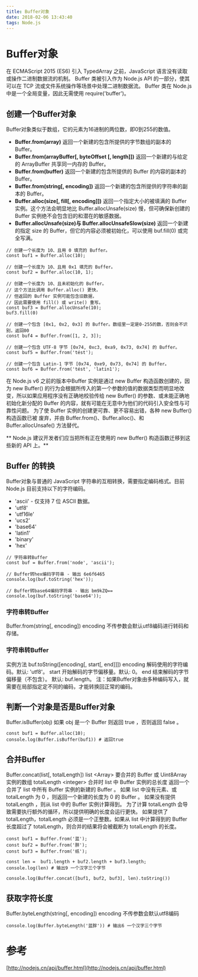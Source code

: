 ```yaml
---
title: Buffer对象
date: 2018-02-06 13:43:40
tags: Node.js
---
```

# Buffer对象
在 ECMAScript 2015 (ES6) 引入 TypedArray 之前，JavaScript 语言没有读取或操作二进制数据流的机制。 Buffer 类被引入作为 Node.js API 的一部分，使其可以在 TCP 流或文件系统操作等场景中处理二进制数据流。
Buffer 类在 Node.js 中是一个全局变量，因此无需使用 require('buffer')。
<!--more-->
## 创建一个Buffer对象
Buffer对象类似于数组，它的元素为16进制的两位数，即0到255的数值。
- **Buffer.from(array)** 返回一个新建的包含所提供的字节数组的副本的 Buffer。
- **Buffer.from(arrayBuffer[, byteOffset [, length]])** 返回一个新建的与给定的 ArrayBuffer 共享同一内存的 Buffer。
- **Buffer.from(buffer)** 返回一个新建的包含所提供的 Buffer 的内容的副本的 Buffer。
- **Buffer.from(string[, encoding])** 返回一个新建的包含所提供的字符串的副本的 Buffer。
- **Buffer.alloc(size[, fill[, encoding]])** 返回一个指定大小的被填满的 Buffer 实例。这个方法会明显地比 Buffer.allocUnsafe(size) 慢，但可确保新创建的 Buffer 实例绝不会包含旧的和潜在的敏感数据。
- **Buffer.allocUnsafe(size)与 Buffer.allocUnsafeSlow(size)** 返回一个新建的指定 size 的 Buffer，但它的内容必须被初始化，可以使用 buf.fill(0) 或完全写满。
```
// 创建一个长度为 10、且用 0 填充的 Buffer。
const buf1 = Buffer.alloc(10);

// 创建一个长度为 10、且用 0x1 填充的 Buffer。 
const buf2 = Buffer.alloc(10, 1);

// 创建一个长度为 10、且未初始化的 Buffer。
// 这个方法比调用 Buffer.alloc() 更快，
// 但返回的 Buffer 实例可能包含旧数据，
// 因此需要使用 fill() 或 write() 重写。
const buf3 = Buffer.allocUnsafe(10);
buf3.fill(0)

// 创建一个包含 [0x1, 0x2, 0x3] 的 Buffer。数组里一定是0-255的数，否则会不识别，返回00
const buf4 = Buffer.from([1, 2, 3]);

// 创建一个包含 UTF-8 字节 [0x74, 0xc3, 0xa9, 0x73, 0x74] 的 Buffer。
const buf5 = Buffer.from('tést');

// 创建一个包含 Latin-1 字节 [0x74, 0xe9, 0x73, 0x74] 的 Buffer。
const buf6 = Buffer.from('tést', 'latin1');
```
在 Node.js v6 之前的版本中Buffer 实例是通过 new Buffer 构造函数创建的，因为 new Buffer() 的行为会根据所传入的第一个参数的值的数据类型而明显地改变，所以如果应用程序没有正确地校验传给 new Buffer() 的参数、或未能正确地初始化新分配的 Buffer 的内容，就有可能在无意中为他们的代码引入安全性与可靠性问题。
为了使 Buffer 实例的创建更可靠、更不容易出错，各种 new Buffer() 构造函数已被 废弃，并由 Buffer.from()、Buffer.alloc()、和 Buffer.allocUnsafe() 方法替代。

** Node.js 建议开发者们应当把所有正在使用的 new Buffer() 构造函数迁移到这些新的 API 上。**


## Buffer 的转换
Buffer对象与普通的 JavaScript 字符串的互相转换，需要指定编码格式。目前Node.js 目前支持以下的字符编码。
- 'ascii' - 仅支持 7 位 ASCII 数据。
- 'utf8'
- 'utf16le'
- 'ucs2'
- 'base64'
- 'latin1'
- 'binary'
- 'hex'

```
// 字符串转Buffer
const buf = Buffer.from('node', 'ascii');  

// Buffer转hex编码字符串 - 输出 6e6f6465
console.log(buf.toString('hex'));

// Buffer转base64编码字符串 - 输出 bm9kZQ==
console.log(buf.toString('base64'));
```
### 字符串转Buffer
Buffer.from(string[, encoding])
encoding 不传参数会默认utf8编码进行转码和存储。

### 字符串转Buffer
实例方法
buf.toString([encoding[, start[, end]]])
encoding 解码使用的字符编码。默认: 'utf8'。
start 开始解码的字节偏移量。默认: 0。
end 结束解码的字节偏移量（不包含）。 默认: buf.length。
注：如果Buffer对象由多种编码写入，就需要在局部指定定不同的编码，才能转换回正常的编码。

## 判断一个对象是否是Buffer对象
Buffer.isBuffer(obj)
如果 obj 是一个 Buffer 则返回 true ，否则返回 false 。
```
const buf1 = Buffer.alloc(10);
console.log(Buffer.isBuffer(buf1)) # 返回true
```

## 合并Buffer
Buffer.concat(list[, totalLength])
list &lt;Array&gt; 要合并的 Buffer 或 Uint8Array 实例的数组
totalLength &lt;integer&gt; 合并时 list 中 Buffer 实例的总长度
返回一个合并了 list 中所有 Buffer 实例的新建的 Buffer 。
如果 list 中没有元素、或 totalLength 为 0 ，则返回一个新建的长度为 0 的 Buffer 。
如果没有提供 totalLength ，则从 list 中的 Buffer 实例计算得到。 为了计算 totalLength 会导致需要执行额外的循环，所以提供明确的长度会运行更快。
如果提供了 totalLength，totalLength 必须是一个正整数。如果从 list 中计算得到的 Buffer 长度超过了 totalLength，则合并的结果将会被截断为 totalLength 的长度。
```
const buf1 = Buffer.from('蓝');
const buf2 = Buffer.from('胖');
const buf3 = Buffer.from('纸');

const len =  buf1.length + buf2.length + buf3.length;
console.log(len) # 输出9 一个汉字三个字节

console.log(Buffer.concat([buf1, buf2, buf3], len).toString())
```

## 获取字符长度
Buffer.byteLength(string[, encoding])
encoding 不传参数会默认utf8编码
```
console.log(Buffer.byteLength('蓝胖')) # 输出6 一个汉字三个字节
```

# 参考
[http://nodejs.cn/api/buffer.html](http://nodejs.cn/api/buffer.html) 
